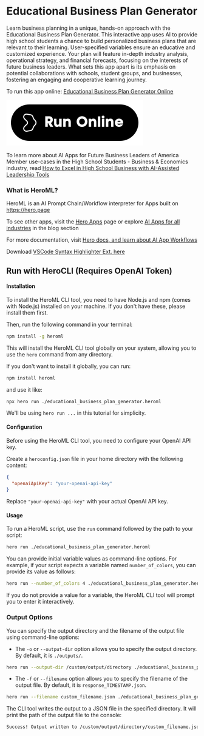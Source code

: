 # Educational Business Plan Generator

Learn business planning in a unique, hands-on approach with the Educational Business Plan Generator. This interactive app uses AI to provide high school students a chance to build personalized business plans that are relevant to their learning. User-specified variables ensure an educative and customized experience. Your plan will feature in-depth industry analysis, operational strategy, and financial forecasts, focusing on the interests of future business leaders. What sets this app apart is its emphasis on potential collaborations with schools, student groups, and businesses, fostering an engaging and cooperative learning journey.

To run this app online: [Educational Business Plan Generator Online](https://hero.page/app/educational-business-plan-generator-interactive-business-plan-for-students/ruPMpebcVFkjLvifX4cm)

[![Run Educational Business Plan Generator Online](/assets/run.svg)](https://hero.page/app/educational-business-plan-generator-interactive-business-plan-for-students/ruPMpebcVFkjLvifX4cm)

To learn more about AI Apps for Future Business Leaders of America Member use-cases in the High School Students - Business & Economics industry, read [How to Excel in High School Business with AI-Assisted Leadership Tools](https://hero.page/blog/ai/high-school-students-business-and-economics/how-to-excel-in-high-school-business-with-ai-assisted-leadership-tools/170951)

### What is HeroML?
HeroML is an AI Prompt Chain/Workflow interpreter for Apps built on https://hero.page 

To see other apps, visit the [Hero Apps](https://hero.page/apps) page or explore [AI Apps for all industries](https://hero.page/blog) in the blog section

For more documentation, visit [Hero docs, and learn about AI App Workflows](https://hero.page/tutorials/introduction-to-heroml)

Download [VSCode Syntax Highlighter Ext. here](https://marketplace.visualstudio.com/items?itemName=hero-page.heroml)

## Run with HeroCLI (Requires OpenAI Token)

#### Installation

To install the HeroML CLI tool, you need to have Node.js and npm (comes with Node.js) installed on your machine. If you don't have these, please install them first. 

Then, run the following command in your terminal:

```bash
npm install -g heroml
```

This will install the HeroML CLI tool globally on your system, allowing you to use the `hero` command from any directory.

If you don't want to install it globally, you can run:

```bash
npm install heroml
```

and use it like:

```bash
npx hero run ./educational_business_plan_generator.heroml
```

We'll be using `hero run ...` in this tutorial for simplicity.

#### Configuration

Before using the HeroML CLI tool, you need to configure your OpenAI API key. 

Create a `heroconfig.json` file in your home directory with the following content:

```json
{
  "openaiApiKey": "your-openai-api-key"
}
```

Replace `"your-openai-api-key"` with your actual OpenAI API key.

#### Usage

To run a HeroML script, use the `run` command followed by the path to your script:

```bash
hero run ./educational_business_plan_generator.heroml
```

You can provide initial variable values as command-line options. For example, if your script expects a variable named `number_of_colors`, you can provide its value as follows:

```bash
hero run --number_of_colors 4 ./educational_business_plan_generator.heroml
```

If you do not provide a value for a variable, the HeroML CLI tool will prompt you to enter it interactively.

### Output Options

You can specify the output directory and the filename of the output file using command-line options:

- The `-o` or `--output-dir` option allows you to specify the output directory. By default, it is `./outputs/`.

```bash
hero run --output-dir /custom/output/directory ./educational_business_plan_generator.heroml
```

- The `-f` or `--filename` option allows you to specify the filename of the output file. By default, it is `response_TIMESTAMP.json`.

```bash
hero run --filename custom_filename.json ./educational_business_plan_generator.heroml
```

The CLI tool writes the output to a JSON file in the specified directory. It will print the path of the output file to the console:

```bash
Success! Output written to /custom/output/directory/custom_filename.json
```

